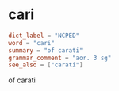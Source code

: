 # cari

``` toml
dict_label = "NCPED"
word = "cari"
summary = "of carati"
grammar_comment = "aor. 3 sg"
see_also = ["carati"]
```

of carati

